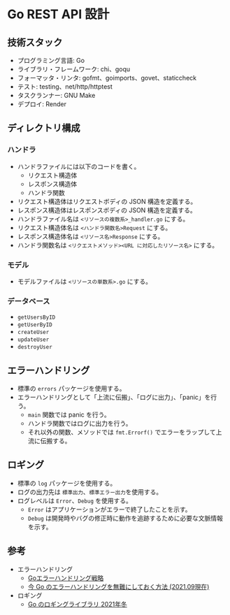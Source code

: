 # Go REST API 設計

## 技術スタック

- プログラミング言語: Go
- ライブラリ・フレームワーク: chi、goqu
- フォーマッタ・リンタ: gofmt、goimports、govet、staticcheck
- テスト: testing、net/http/httptest
- タスクランナー: GNU Make
- デプロイ: Render

## ディレクトリ構成

### ハンドラ

- ハンドラファイルには以下のコードを書く。
  - リクエスト構造体
  - レスポンス構造体
  - ハンドラ関数
- リクエスト構造体はリクエストボディの JSON 構造を定義する。
- レスポンス構造体はレスポンスボディの JSON 構造を定義する。
- ハンドラファイル名は `<リソースの複数系>_handler.go` にする。
- リクエスト構造体名は `<ハンドラ関数名>Request` にする。
- レスポンス構造体名は `<リソース名>Response` にする。
- ハンドラ関数名は `<リクエストメソッド><URL に対応したリソース名>` にする。

### モデル

- モデルファイルは `<リソースの単数系>.go` にする。

### データベース

- `getUsersByID`
- `getUserByID`
- `createUser`
- `updateUser`
- `destroyUser`

## エラーハンドリング

- 標準の `errors` パッケージを使用する。
- エラーハンドリングとして「上流に伝搬」、「ログに出力」、「panic」を行う。
  - `main` 関数では panic を行う。
  - ハンドラ関数ではログに出力を行う。
  - それ以外の関数、メソッドでは `fmt.Errorf()` でエラーをラップして上流に伝搬する。

## ロギング

- 標準の `log` パッケージを使用する。
- ログの出力先は `標準出力`、`標準エラー出力`を使用する。
- ログレベルは `Error`、`Debug` を使用する。
  - `Error` はアプリケーションがエラーで終了したことを示す。
  - `Debug` は開発時やバグの修正時に動作を追跡するために必要な文脈情報を示す。

## 参考

- エラーハンドリング
  - [Goエラーハンドリング戦略](https://zenn.dev/nobonobo/articles/0b722c9c2b18d5)
  - [今 Go のエラーハンドリングを無難にしておく方法 (2021.09現在)](https://zenn.dev/nekoshita/articles/097e00c6d3d1c9)
- ロギング
  - [Go のロギングライブラリ 2021年冬](https://moriyoshi.hatenablog.com/entry/2021/12/14/183703)
